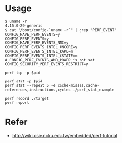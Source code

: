 
# Usage

```
$ uname -r
4.15.0-29-generic
$ cat "/boot/config-`uname -r`" | grep "PERF_EVENT"
CONFIG_HAVE_PERF_EVENTS=y
CONFIG_PERF_EVENTS=y
CONFIG_HAVE_PERF_EVENTS_NMI=y
CONFIG_PERF_EVENTS_INTEL_UNCORE=y
CONFIG_PERF_EVENTS_INTEL_RAPL=m
CONFIG_PERF_EVENTS_INTEL_CSTATE=m
# CONFIG_PERF_EVENTS_AMD_POWER is not set
CONFIG_SECURITY_PERF_EVENTS_RESTRICT=y
```

```
perf top -p $pid

perf stat -p $pid
perf stat --repeat 5 -e cache-misses,cache-references,instructions,cycles ./perf_stat_example

perf record ./target
perf report

```


# Refer

* http://wiki.csie.ncku.edu.tw/embedded/perf-tutorial
